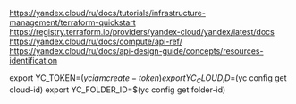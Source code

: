 https://yandex.cloud/ru/docs/tutorials/infrastructure-management/terraform-quickstart
https://registry.terraform.io/providers/yandex-cloud/yandex/latest/docs
https://yandex.cloud/ru/docs/compute/api-ref/
https://yandex.cloud/ru/docs/api-design-guide/concepts/resources-identification

export YC_TOKEN=$(yc iam create-token)
export YC_CLOUD_ID=$(yc config get cloud-id)
export YC_FOLDER_ID=$(yc config get folder-id)
